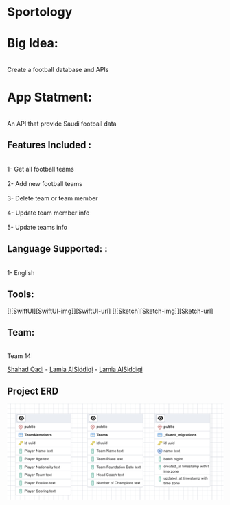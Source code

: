 # Sportology

<h1>Big Idea:</h1>  

<br>Create a football database and APIs</br>

<h1> App Statment:  </h1>

<br>An API that provide Saudi football data </br>

<h2>Features Included :</h2>

<br>1- Get all football teams </br>
<br>2- Add new football teams </br>
<br>3- Delete team or team member</br>
<br>4- Update team member info</br>
<br>5- Update teams info</br>


<h2>Language Supported: :</h2>

<br>1- English</br>


<h2>Tools:</h2>

[![SwiftUI][SwiftUI-img]][SwiftUI-url] [![Sketch][Sketch-img]][Sketch-url]


<h2>Team:</h2>

<br>Team 14</br>

<a href="https://www.linkedin.com/in/shahahd-qadi/">Shahad Qadi</a> - <a href="https://www.linkedin.com/in/lamia-alsiddiqi-5ba904227/
">Lamia AlSiddiqi</a> - <a href="https://www.linkedin.com/in/razan-rubui-4a6228152/
">Lamia AlSiddiqi</a>


<h2> Project ERD </h2>
 <img align="left" src="Sportology_ERD.png"> 


<!-- MARKDOWN LINKS & IMAGES -->
<!-- https://www.markdownguide.org/basic-syntax/#reference-style-links -->
[Xcode-img]: https://img.shields.io/badge/-Xcode-blue
[Xcode-url]: https://developer.apple.com/xcode
[vapor-img]:  https://img.shields.io/badge/-Vapor-yellow
[vapor-url]: https://vapor.codes



